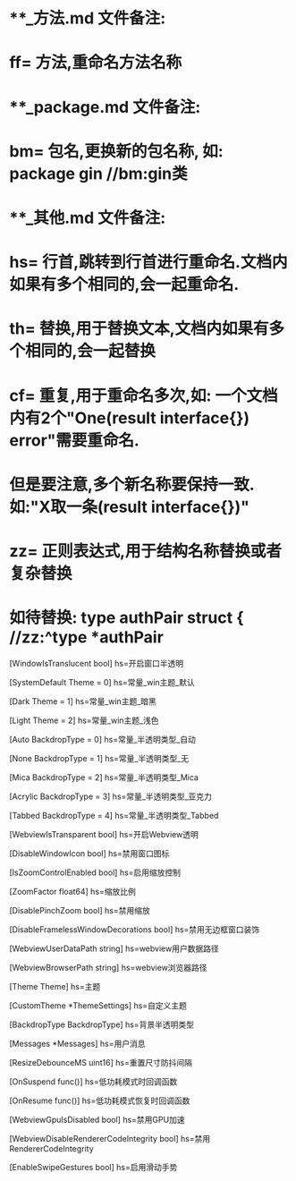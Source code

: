 # **_方法.md 文件备注:
# ff= 方法,重命名方法名称
# 
# **_package.md 文件备注:
# bm= 包名,更换新的包名称, 如: package gin //bm:gin类
#
# **_其他.md 文件备注:
# hs= 行首,跳转到行首进行重命名.文档内如果有多个相同的,会一起重命名.
# th= 替换,用于替换文本,文档内如果有多个相同的,会一起替换
# cf= 重复,用于重命名多次,如: 一个文档内有2个"One(result interface{}) error"需要重命名.
#     但是要注意,多个新名称要保持一致. 如:"X取一条(result interface{})"
# zz= 正则表达式,用于结构名称替换或者复杂替换
#     如待替换: type authPair struct { //zz:^type *authPair

[WindowIsTranslucent  bool]
hs=开启窗口半透明

[SystemDefault Theme = 0]
hs=常量_win主题_默认

[Dark Theme = 1]
hs=常量_win主题_暗黑

[Light Theme = 2]
hs=常量_win主题_浅色

[Auto    BackdropType = 0]
hs=常量_半透明类型_自动

[None    BackdropType = 1]
hs=常量_半透明类型_无

[Mica    BackdropType = 2]
hs=常量_半透明类型_Mica

[Acrylic BackdropType = 3]
hs=常量_半透明类型_亚克力

[Tabbed  BackdropType = 4]
hs=常量_半透明类型_Tabbed

[WebviewIsTransparent bool]
hs=开启Webview透明

[DisableWindowIcon    bool]
hs=禁用窗口图标

[IsZoomControlEnabled bool]
hs=启用缩放控制

[ZoomFactor           float64]
hs=缩放比例

[DisablePinchZoom bool]
hs=禁用缩放

[DisableFramelessWindowDecorations bool]
hs=禁用无边框窗口装饰

[WebviewUserDataPath string]
hs=webview用户数据路径

[WebviewBrowserPath string]
hs=webview浏览器路径

[Theme Theme]
hs=主题

[CustomTheme *ThemeSettings]
hs=自定义主题

[BackdropType BackdropType]
hs=背景半透明类型

[Messages *Messages]
hs=用户消息

[ResizeDebounceMS uint16]
hs=重置尺寸防抖间隔

[OnSuspend func()]
hs=低功耗模式时回调函数

[OnResume func()]
hs=低功耗模式恢复时回调函数

[WebviewGpuIsDisabled bool]
hs=禁用GPU加速

[WebviewDisableRendererCodeIntegrity bool]
hs=禁用RendererCodeIntegrity

[EnableSwipeGestures bool]
hs=启用滑动手势
